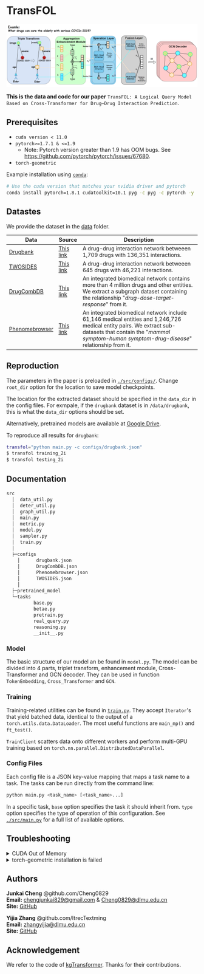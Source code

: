 # TransFOL

![ ](figure/3-2.png)

**This is the data and code for our paper** `TransFOL: A Logical Query Model Based on Cross-Transformer for Drug–Drug Interaction Prediction`.

## Prerequisites

* `cuda version < 11.0`
* `pytorch>=1.7.1 & <=1.9`
  * Note: Pytorch version greater than 1.9 has OOM bugs. See <https://github.com/pytorch/pytorch/issues/67680>.
* `torch-geometric`

Example installation using [`conda`](https://conda.io):

```bash
# Use the cuda version that matches your nvidia driver and pytorch
conda install pytorch=1.8.1 cudatoolkit=10.1 pyg -c pyg -c pytorch -y
```

## Datastes

We provide the dataset in the [data](data/) folder.

| Data | Source | Description |
| --- | --- | --- |
| [Drugbank](data/drugbank/)| [This link](https://bitbucket.org/kaistsystemsbiology/deepddi/src/master/data/) | A drug-drug interaction network betweeen 1,709 drugs with 136,351 interactions. |
| [TWOSIDES](data/TWOSIDES/) | [This link](http://snap.stanford.edu/biodata/datasets/10017/10017-ChChSe-Decagon.html) | A drug-drug interaction network betweeen 645 drugs with 46,221 interactions. |
| [DrugCombDB](data/DrugCombDB) | [This link](http://drugcombdb.denglab.org/) | An integrated biomedical network contains more than 4 million drugs and other entities. We extract a subgraph dataset containing the relationship "*drug-dose-target-response*" from it.|
| [Phenomebrowser](data/Phenomebrowser) | [This link](http://www.phenomebrowser.net/#/) | An integrated biomedical network include  61,146 medical entities and 1,246,726 medical entity pairs.  We extract sub-datasets that contain the "*mammal symptom-human symptom-drug-disease*" relationship from it. |

## Reproduction

The parameters in the paper is preloaded in [`./src/configs/`](src/configs/).
Change `root_dir` option for the location to save model checkpoints.

The location for the extracted dataset
should be specified in the `data_dir` in the config files.
For exmpale, if the `drugbank` dataset is in `/data/drugbank`,
this is what the `data_dir` options should be set.

Alternatively, pretrained models are available
at [Google Drive](https://drive.google.com/drive/folders/1FI4TqRI_bXUSNMAuf0F2qUCmUQGjtn_j).

To reproduce all results for `drugbank`:

```bash
transfol="python main.py -c configs/drugbank.json"
$ transfol training_2i 
$ transfol testing_2i
```

## Documentation

```
src
  │  data_util.py
  │  deter_util.py
  │  graph_util.py
  │  main.py
  │  metric.py
  │  model.py
  │  sampler.py
  │  train.py
  │
  ├─configs
    │      drugbank.json
    │      DrugCombDB.json
    │      Phenomebrowser.json
    │      TWOSIDES.json
    │
  ├─pretrained_model
  └─tasks
          base.py
          betae.py
          pretrain.py
          real_query.py
          reasoning.py
          __init__.py
```

### Model

The basic structure of our model an be found in `model.py`.
The model can be divided into 4 parts, triplet transform, enhancement module, Cross-Transformer and GCN decoder. They can be used in function `TokenEmbedding`, `Cross_Transformer` and `GCN`.

### Training

Training-related utilities can be found in [`train.py`](./src/train.py).
They accept `Iterator`'s that yield batched data,
identical to the output of a `torch.utils.data.DataLoader`.
The most useful functions are `main_mp()` and `ft_test()`.

`TrainClient` scatters data onto different workers
and perform multi-GPU training based on `torch.nn.parallel.DistributedDataParallel`.

### Config Files

Each config file is a JSON key-value mapping that maps a task name to a task.
The tasks can be run directly from the command line:

```bash
python main.py <task_name> [<task_name>...]
```

In a specific task, `base` option specifies the task it should inherit from.
`type` option specifies the type of operation of this configuration.
See [`./src/main.py`](./src/main.py) for a full list of available options.

## Troubleshooting

<details>

<summary>CUDA Out of Memory</summary>

We run experiments with V100(32GB) GPU, please reduce the batch size if you don't have enough resources. Be aware that smaller batch size will hurt the performance for contrastive training
If the issue persists after adjusting batch size, downgrade pytorch to as early as possible (e.g. LTS 1.8.1 as of 2021/03).
This is possibly due to memory issues in higher pytorch versions.
See <https://github.com/pytorch/pytorch/issues/67680> for more information.

</details>

<details>

<summary>torch-geometric installation is failed</summary>

Please try downgrading the cuda version. Due to library dependency, torch_cluster, torch_scatter, torch_sparse and torch_spline_conv are required to install torch-geometric installations, while cuda must be less than 11.0 due to the limitations of torch versions.
Please note that the Nvidia graphics card for Abe architecture has a minimum support version 11.0, so installation is not supported.

</details>

## Authors

**Junkai Cheng** @github.com/Cheng0829 \
**Email:** chengjunkai829@gmail.com & Cheng0829@dlmu.edu.cn \
**Site:** [GitHub](https://github.com/Cheng0829)

**Yijia Zhang** @github.com/ItrecTextming \
**Email:** zhangyijia@dlmu.edu.cn \
**Site:** [GitHub](https://github.com/ItrecTextming)

## Acknowledgement

We refer to the code of [kgTransformer](https://github.com/THUDM/kgTransformer). Thanks for their contributions.

